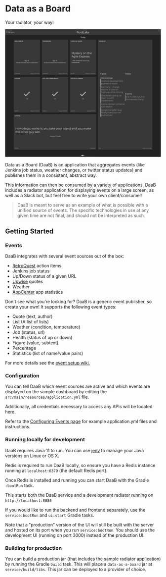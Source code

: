 # Data as a Board

Your radiator, your way!

![Sample Radiator Screen](images/daab.png "FL Radiator")

Data as a Board (DaaB) is an application that aggregates events (like Jenkins job status, weather changes, or twitter status updates) and publishes them in a consistent, abstract way.

This information can then be consumed by a variety of applications.  DaaB includes a radiator application for displaying events on a large screen, as well as a Slack bot, but feel free to write your own client/consumer!


> DaaB is meant to serve as an example of what is possible with a unified source of events. 
The specific technologies in use at any given time are not final, and should not be interpreted as such.

## Getting Started

### Events
DaaB integrates with several event sources out of the box:

- [RetroQuest](https://retroquest.ford.com/login) action items
- Jenkins job status
- Up/Down status of a given URL
- [Upwise](http://upwise.cfapps.io/) quotes
- Weather
- [AppCenter](https://appcenter.ms) app statistics

Don't see what you're looking for?  DaaB is a generic event publisher, so create your own!  It supports the following event types:

- Quote (text, author)
- List (A list of lists)
- Weather (condition, temperature)
- Job (status, url)
- Health (status of up or down)
- Figure (value, subtext)
- Percentage
- Statistics (list of name/value pairs)

For more details see the [event setup wiki.](https://github.com/FordLabs/data-as-a-board/docs/Event-Types.md)

### Configuration

You can tell DaaB which event sources are active and which events are displayed on the sample dashboard by editing the ```src/main/resources/application.yml``` file. 

Additionally, all credentials necessary to access any APIs will be located here. 

Refer to the [Configuring Events page](https://github.com/FordLabs/data-as-a-board/docs/Configuring-Events.md) for example application.yml files and instructions.

### Running locally for development

DaaB requires Java 11 to run. You can use [jenv](https://www.jenv.be/) to manage your Java versions on Linux or OS X.

Redis is required to run DaaB locally, so ensure you have a Redis instance running at `localhost:6379` (the default Redis port). 

Once Redis is installed and running you can start DaaB with the Gradle `:bootRun` task. 

This starts both the DaaB service and a development radiator running on ```http://localhost:8080```

If you would like to run the backend and frontend separately, use the `service:bootRun` and `ui:start` Gradle tasks.

Note that a "production" version of the UI will still be built with the server and hosted on its port when you run `service:bootRun`. 
You should use the development UI (running on port 3000) instead of the production UI.

### Building for production

You can build a production jar (that includes the sample radiator application) by running the Gradle `build` task. 
This will place a `data-as-a-board` jar at `service/build/libs`.  This jar can be deployed to a provider of choice.

